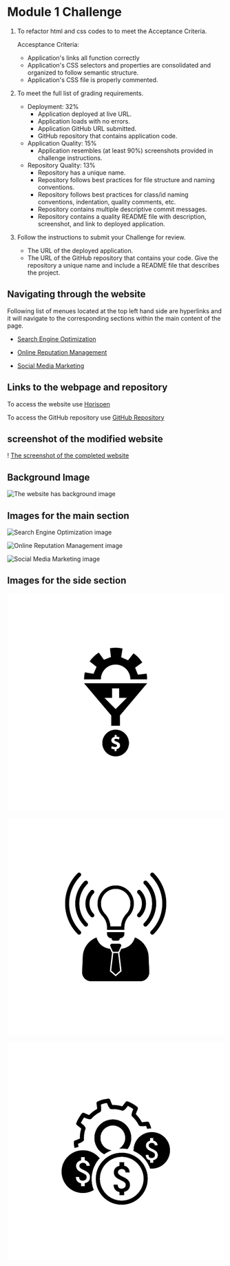 # Module 1 Challenge

1. To refactor html and css codes to to meet the Acceptance Criteria.

    Accesptance Criteria:
    - Application's links all function correctly
    - Application's CSS selectors and properties are consolidated and organized to follow semantic structure.
    - Application's CSS file is properly commented.
2. To meet the full list of grading requirements.

    - Deployment: 32%
      - Application deployed at live URL.
      - Application loads with no errors.
      - Application GitHub URL submitted.
      - GitHub repository that contains application code.
    - Application Quality: 15%
      - Application resembles (at least 90%) screenshots provided in challenge instructions.
    - Repository Quality: 13%
      - Repository has a unique name.
      - Repository follows best practices for file structure and naming conventions.
      - Repository follows best practices for class/id naming conventions, indentation, quality comments, etc.
      - Repository contains multiple descriptive commit messages.
      - Repository contains a quality README file with description, screenshot, and link to deployed application.
3. Follow the instructions to submit your Challenge for review.
    - The URL of the deployed application.
    - The URL of the GitHub repository that contains your code. Give the repository a unique name and include a README file that describes the project.

## Navigating through the website

Following list of menues located at the top left hand side are hyperlinks and it will navigate to the corresponding sections within the main content of the page.

- [Search Engine Optimization](https://haruka08.github.io/first-day-repo/#search-engine-optimization)

- [Online Reputation Management](https://haruka08.github.io/first-day-repo/#online-reputation-management)

- [Social Media Marketing](https://haruka08.github.io/first-day-repo/#social-media-marketing)


## Links to the webpage and repository

To access the website use [Horisoen](https://haruka08.github.io/first-day-repo/)

To access the GitHub repository use [GitHub Repository](https://github.com/Haruka08/first-day-repo.git)

## screenshot of the modified website

! [The screenshot of the completed website](https://github.com/Haruka08/first-day-repo/blob/9287fd3aa74b3bef836d083ce2c7526fc868e3e9/Images/screenshot1.jpg)

## Background Image

![The website has background image](https://github.com/Haruka08/first-day-repo/blob/9287fd3aa74b3bef836d083ce2c7526fc868e3e9/Images/digital-marketing-meeting.jpg)


## Images for the main section

![Search Engine Optimization image](https://github.com/Haruka08/first-day-repo/blob/9287fd3aa74b3bef836d083ce2c7526fc868e3e9/Images/search-engine-optimization.jpg)

![Online Reputation Management image](https://github.com/Haruka08/first-day-repo/blob/9287fd3aa74b3bef836d083ce2c7526fc868e3e9/Images/online-reputation-management.jpg)

![Social Media Marketing image](https://github.com/Haruka08/first-day-repo/blob/9287fd3aa74b3bef836d083ce2c7526fc868e3e9/Images/social-media-marketing.jpg)

## Images for the side section

![Lead Geneation image](https://github.com/Haruka08/first-day-repo/blob/9287fd3aa74b3bef836d083ce2c7526fc868e3e9/Images/lead-generation.png)

![Brand Awareness image](https://github.com/Haruka08/first-day-repo/blob/9287fd3aa74b3bef836d083ce2c7526fc868e3e9/Images/brand-awareness.png)

![Cost Management image](https://github.com/Haruka08/first-day-repo/blob/9287fd3aa74b3bef836d083ce2c7526fc868e3e9/Images/cost-management.png)
